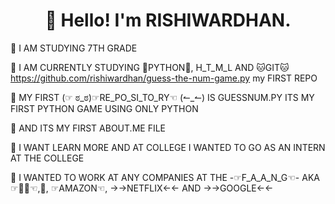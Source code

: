 <h1 align="center">👋 Hello! I'm RISHIWARDHAN.</h1>

 🚀  I AM  STUDYING 7TH GRADE  

 🚀 I AM CURRENTLY STUDYING 🐍PYTHON🐍, H_T_M_L  AND 🐱GIT🐱 https://github.com/rishiwardhan/guess-the-num-game.py my FIRST REPO

  
 🚀 MY FIRST (☞ ಠ_ಠ)☞RE_PO_SI_TO_RY☜ (↼_↼) IS GUESSNUM.PY ITS MY FIRST PYTHON GAME USING ONLY PYTHON

 🚀 AND ITS MY FIRST ABOUT.ME FILE


 🚀 I WANT LEARN MORE AND AT COLLEGE I WANTED TO GO AS AN INTERN AT THE COLLEGE


 🚀  I WANTED TO WORK AT ANY COMPANIES AT THE -☞F_A_A_N_G☜- AKA ☞👦📓☜,🍎, ☞AMAZON☜, →→NETFLIX←← AND →→GOOGLE←← 
